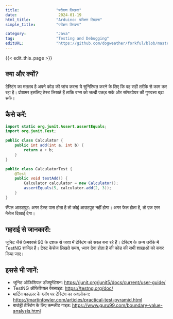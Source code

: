 ```yaml
---
title:                "परीक्षण लिखना"
date:                  2024-01-19
html_title:           "Arduino: परीक्षण लिखना"
simple_title:         "परीक्षण लिखना"

category:             "Java"
tag:                  "Testing and Debugging"
editURL:              "https://github.com/dogweather/forkful/blob/master/content/hi/java/writing-tests.md"
---
```


{{< edit_this_page >}}

## क्या और क्यों?
टेस्टिंग का मतलब है अपने कोड की जांच करना ये सुनिश्चित करने के लिए कि वह सही तरीके से काम कर रहा है। प्रोग्रामर इसलिए टेस्ट लिखते हैं ताकि बग्स को जल्दी पकड़ सकें और सॉफ्टवेयर की गुणवत्ता बढ़ा सकें।

## कैसे करें:
```java
import static org.junit.Assert.assertEquals;
import org.junit.Test;

public class Calculator {
    public int add(int a, int b) {
        return a + b;
    }
}

public class CalculatorTest {
    @Test
    public void testAdd() {
        Calculator calculator = new Calculator();
        assertEquals(5, calculator.add(2, 3));
    }
}
```
सैंपल आउटपुट: अगर टेस्ट पास होता है तो कोई आउटपुट नहीं होगा। अगर फेल होता है, तो एक एरर मैसेज दिखाई देगा।

## गहराई से जानकारी:
जूनिट जैसे फ्रेमवर्क्स 90 के दशक से जावा में टेस्टिंग को सरल बना रहे हैं। टेस्टिंग के अन्य तरीके में TestNG शामिल है। टेस्ट केसेज लिखते समय, ध्यान देना होता है की कोड की सभी शाखाओं को कवर किया जाए।

## इससे भी जानें:
- जूनिट ऑफिशियल डॉक्यूमेंटेशन: https://junit.org/junit5/docs/current/user-guide/
- TestNG ऑफिशियल वेबसाइट: https://testng.org/doc/
- मार्टिन फाउलर के ब्लॉग पर टेस्टिंग का अवलोकन: https://martinfowler.com/articles/practical-test-pyramid.html
- बाउंड्री टेस्टिंग के लिए कम्प्लीट गाइड: https://www.guru99.com/boundary-value-analysis.html
